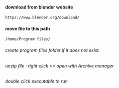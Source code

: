 

#### download from blender website
```
https://www.blender.org/download/
```


#### move file to this path
```
/home/Program files/
```
###### create program files folder if it does not exist.
###### unzip file : right click >> open with Archive manager
###### double click executable to run












